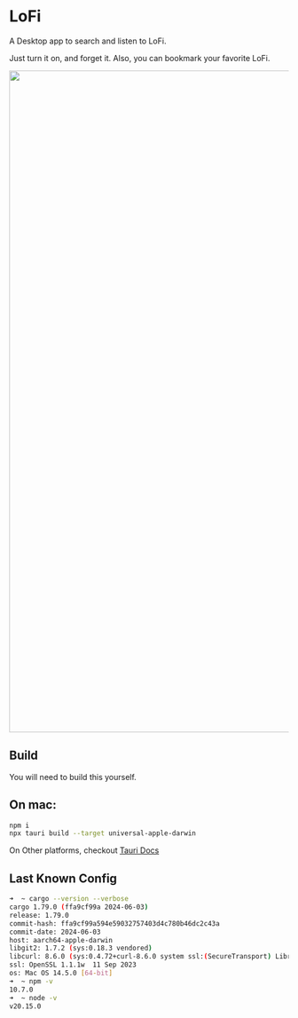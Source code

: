 # LoFi

A Desktop app to search and listen to LoFi.

Just turn it on, and forget it.
Also, you can bookmark your favorite LoFi.

<p align="center"><image 
src="https://raw.githubusercontent.com/juji/lofi/main/utils/screen.png" 
width="1193px" 
height="auto" style="max-width:100%" /></p>

## Build

You will need to build this yourself.

## On mac:
```bash
npm i
npx tauri build --target universal-apple-darwin
```

On Other platforms, checkout [Tauri Docs](https://tauri.app/v1/guides/building/)

## Last Known Config
```bash
➜  ~ cargo --version --verbose
cargo 1.79.0 (ffa9cf99a 2024-06-03)
release: 1.79.0
commit-hash: ffa9cf99a594e59032757403d4c780b46dc2c43a
commit-date: 2024-06-03
host: aarch64-apple-darwin
libgit2: 1.7.2 (sys:0.18.3 vendored)
libcurl: 8.6.0 (sys:0.4.72+curl-8.6.0 system ssl:(SecureTransport) LibreSSL/3.3.6)
ssl: OpenSSL 1.1.1w  11 Sep 2023
os: Mac OS 14.5.0 [64-bit]
➜  ~ npm -v
10.7.0
➜  ~ node -v
v20.15.0
``` 
